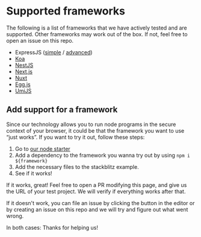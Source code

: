 # Supported frameworks

The following is a list of frameworks that we have actively tested and are supported. Other frameworks may work out of the box. If not, feel free to open an issue on this repo.

- ExpressJS ([simple](https://stackblitz.com/edit/node-dmbz1u) / [advanced](https://stackblitz.com/edit/expressjs))
- [Koa](https://stackblitz.com/edit/koa-starter)
- [NestJS](https://stackblitz.com/fork/nestjs-starter)
- [Next.js](https://stackblitz.com/fork/nextjs)
- [Nuxt](https://stackblitz.com/github/nuxt/starter/tree/stackblitz)
- [Egg.js](https://stackblitz.com/edit/webcontainer-egg?file=README.md)
- [UmiJS](https://stackblitz.com/fork/umijs)

## Add support for a framework

Since our technology allows you to run node programs in the secure context of your browser, it could be that the framework you want to use “just works”. If you want to try it out, follow these steps:

1. Go to <a href="https://stackblitz.com/fork/node" target="_blank">our node starter</a>
2. Add a dependency to the framework you wanna try out by using `npm i ${framework}`
3. Add the necessary files to the stackblitz example.
4. See if it works!

If it works, great! Feel free to open a PR modifying this page, and give us the URL of your test project. We will verify if everything works after that.

If it doesn't work, you can file an issue by clicking the button in the editor or by creating an issue on this repo and we will try and figure out what went wrong.

In both cases: Thanks for helping us!
